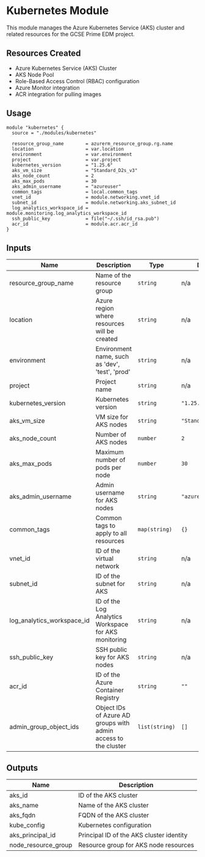 # Kubernetes Module

This module manages the Azure Kubernetes Service (AKS) cluster and related resources for the GCSE Prime EDM project.

## Resources Created

- Azure Kubernetes Service (AKS) Cluster
- AKS Node Pool
- Role-Based Access Control (RBAC) configuration
- Azure Monitor integration
- ACR integration for pulling images

## Usage

```hcl
module "kubernetes" {
  source = "./modules/kubernetes"

  resource_group_name        = azurerm_resource_group.rg.name
  location                   = var.location
  environment                = var.environment
  project                    = var.project
  kubernetes_version         = "1.25.6"
  aks_vm_size                = "Standard_D2s_v3"
  aks_node_count             = 2
  aks_max_pods               = 30
  aks_admin_username         = "azureuser"
  common_tags                = local.common_tags
  vnet_id                    = module.networking.vnet_id
  subnet_id                  = module.networking.aks_subnet_id
  log_analytics_workspace_id = module.monitoring.log_analytics_workspace_id
  ssh_public_key             = file("~/.ssh/id_rsa.pub")
  acr_id                     = module.acr.acr_id
}
```

## Inputs

| Name | Description | Type | Default | Required |
|------|-------------|------|---------|:--------:|
| resource_group_name | Name of the resource group | `string` | n/a | yes |
| location | Azure region where resources will be created | `string` | n/a | yes |
| environment | Environment name, such as 'dev', 'test', 'prod' | `string` | n/a | yes |
| project | Project name | `string` | n/a | yes |
| kubernetes_version | Kubernetes version | `string` | `"1.25.6"` | no |
| aks_vm_size | VM size for AKS nodes | `string` | `"Standard_D2s_v3"` | no |
| aks_node_count | Number of AKS nodes | `number` | `2` | no |
| aks_max_pods | Maximum number of pods per node | `number` | `30` | no |
| aks_admin_username | Admin username for AKS nodes | `string` | `"azureuser"` | no |
| common_tags | Common tags to apply to all resources | `map(string)` | `{}` | no |
| vnet_id | ID of the virtual network | `string` | n/a | yes |
| subnet_id | ID of the subnet for AKS | `string` | n/a | yes |
| log_analytics_workspace_id | ID of the Log Analytics Workspace for AKS monitoring | `string` | n/a | yes |
| ssh_public_key | SSH public key for AKS nodes | `string` | n/a | yes |
| acr_id | ID of the Azure Container Registry | `string` | `""` | no |
| admin_group_object_ids | Object IDs of Azure AD groups with admin access to the cluster | `list(string)` | `[]` | no |

## Outputs

| Name | Description |
|------|-------------|
| aks_id | ID of the AKS cluster |
| aks_name | Name of the AKS cluster |
| aks_fqdn | FQDN of the AKS cluster |
| kube_config | Kubernetes configuration |
| aks_principal_id | Principal ID of the AKS cluster identity |
| node_resource_group | Resource group for AKS node resources | 
